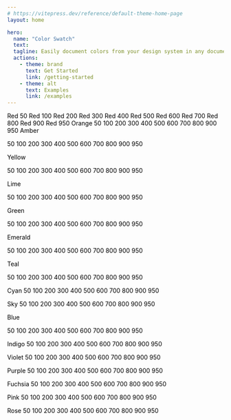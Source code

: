```yaml
---
# https://vitepress.dev/reference/default-theme-home-page
layout: home

hero:
  name: "Color Swatch"
  text: 
  tagline: Easily document colors from your design system in any documenation framework
  actions:
    - theme: brand
      text: Get Started
      link: /getting-started
    - theme: alt
      text: Examples
      link: /examples
---
```


<script setup>
import 'color-swatch';

const colors = [
  {
    name: "Slate",
    values: [
      { shade: 50, hex: "#f8fafc" },
      { shade: 100, hex: "#f1f5f9" },
      { shade: 200, hex: "#e2e8f0" },
      { shade: 300, hex: "#cbd5e1" },
      { shade: 400, hex: "#94a3b8" },
      { shade: 500, hex: "#64748b" },
      { shade: 600, hex: "#475569" },
      { shade: 700, hex: "#334155" },
      { shade: 800, hex: "#1e293b" },
      { shade: 900, hex: "#0f172a" },
      { shade: 950, hex: "#020617" }
    ]
  },
  {
    name: "Gray",
    values: [
      { shade: 50, hex: "#f9fafb" },
      { shade: 100, hex: "#f3f4f6" },
      { shade: 200, hex: "#e5e7eb" },
      { shade: 300, hex: "#d1d5db" },
      { shade: 400, hex: "#9ca3af" },
      { shade: 500, hex: "#6b7280" },
      { shade: 600, hex: "#4b5563" },
      { shade: 700, hex: "#374151" },
      { shade: 800, hex: "#1f2937" },
      { shade: 900, hex: "#111827" },
      { shade: 950, hex: "#030712" }
    ]
  },
  {
    name: "Zinc",
    values: [
      { shade: 50, hex: "#fafafa" },
      { shade: 100, hex: "#f4f4f5" },
      { shade: 200, hex: "#e4e4e7" },
      { shade: 300, hex: "#d4d4d8" },
      { shade: 400, hex: "#a1a1aa" },
      { shade: 500, hex: "#71717a" },
      { shade: 600, hex: "#52525b" },
      { shade: 700, hex: "#3f3f46" },
      { shade: 800, hex: "#27272a" },
      { shade: 900, hex: "#18181b" },
      { shade: 950, hex: "#09090b" }
    ]
  },
  {
    name: "Neutral",
    values: [
      { shade: 50, hex: "#fafafa" },
      { shade: 100, hex: "#f5f5f5" },
      { shade: 200, hex: "#e5e5e5" },
      { shade: 300, hex: "#d4d4d4" },
      { shade: 400, hex: "#a3a3a3" },
      { shade: 500, hex: "#737373" },
      { shade: 600, hex: "#525252" },
      { shade: 700, hex: "#404040" },
      { shade: 800, hex: "#262626" },
      { shade: 900, hex: "#171717" },
      { shade: 950, hex: "#0a0a0a" }
    ]
  },
  {
    name: "Stone",
    values: [
      { shade: 50, hex: "#fafaf9" },
      { shade: 100, hex: "#f5f5f4" },
      { shade: 200, hex: "#e7e5e4" },
      { shade: 300, hex: "#d6d3d1" },
      { shade: 400, hex: "#a8a29e" },
      { shade: 500, hex: "#78716c" },
      { shade: 600, hex: "#57534e" },
      { shade: 700, hex: "#44403c" },
      { shade: 800, hex: "#292524" },
      { shade: 900, hex: "#1c1917" },
      { shade: 950, hex: "#0c0a09" }
    ]
  },
  {
    name: "Red",
    values: [
      { shade: 50, hex: "#fef2f2" },
      { shade: 100, hex: "#fee2e2" },
      { shade: 200, hex: "#fecaca" },
      { shade: 300, hex: "#fca5a5" },
      { shade: 400, hex: "#f87171" },
      { shade: 500, hex: "#ef4444" },
      { shade: 600, hex: "#dc2626" },
      { shade: 700, hex: "#b91c1c" },
      { shade: 800, hex: "#991b1b" },
      { shade: 900, hex: "#7f1d1d" },
      { shade: 950, hex: "#450a0a" }
    ]
  },
  {
    name: "Orange",
    values: [
      { shade: 50, hex: "#fff7ed" },
      { shade: 100, hex: "#ffedd5" },
      { shade: 200, hex: "#fed7aa" },
      { shade: 300, hex: "#fdba74" },
      { shade: 400, hex: "#fb923c" },
      { shade: 500, hex: "#f97316" },
      { shade: 600, hex: "#ea580c" },
      { shade: 700, hex: "#c2410c" },
      { shade: 800, hex: "#9a3412" },
      { shade: 900, hex: "#7c2d12" },
      { shade: 950, hex: "#431407" }
    ]
  },
  {
    name: "Amber",
    values: [
      { shade: 50, hex: "#fffbeb" },
      { shade: 100, hex: "#fef3c7" },
      { shade: 200, hex: "#fde68a" },
      { shade: 300, hex: "#fcd34d" },
      { shade: 400, hex: "#fbbf24" },
      { shade: 500, hex: "#f59e0b" },
      { shade: 600, hex: "#d97706" },
      { shade: 700, hex: "#b45309" },
      { shade: 800, hex: "#92400e" },
      { shade: 900, hex: "#78350f" },
      { shade: 950, hex: "#451a03" }
    ]
  },
  {
    name: "Yellow",
    values: [
      { shade: 50, hex: "#fefce8" },
      { shade: 100, hex: "#fef9c3" },
      { shade: 200, hex: "#fef08a" },
      { shade: 300, hex: "#fde047" },
      { shade: 400, hex: "#facc15" },
      { shade: 500, hex: "#eab308" },
      { shade: 600, hex: "#ca8a04" },
      { shade: 700, hex: "#a16207" },
      { shade: 800, hex: "#854d0e" },
      { shade: 900, hex: "#713f12" },
      { shade: 950, hex: "#422006" }
    ]
  },
  {
    name: "Lime",
    values: [
      { shade: 50, hex: "#f7fee7" },
      { shade: 100, hex: "#ecfccb" },
      { shade: 200, hex: "#d9f99d" },
      { shade: 300, hex: "#bef264" },
      { shade: 400, hex: "#a3e635" },
      { shade: 500, hex: "#84cc16" },
      { shade: 600, hex: "#65a30d" },
      { shade: 700, hex: "#4d7c0f" },
      { shade: 800, hex: "#3f6212" },
      { shade: 900, hex: "#365314" },
      { shade: 950, hex: "#1a2e05" }
    ]
  },
  {
    name: "Green",
    values: [
      { shade: 50, hex: "#f0fdf4" },
      { shade: 100, hex: "#dcfce7" },
      { shade: 200, hex: "#bbf7d0" },
      { shade: 300, hex: "#86efac" },
      { shade: 400, hex: "#4ade80" },
      { shade: 500, hex: "#22c55e" },
      { shade: 600, hex: "#16a34a" },
      { shade: 700, hex: "#15803d" },
      { shade: 800, hex: "#166534" },
      { shade: 900, hex: "#14532d" },
      { shade: 950, hex: "#052e16" }
    ]
  },
  {
    name: "Emerald",
    values: [
      { shade: 50, hex: "#ecfdf5" },
      { shade: 100, hex: "#d1fae5" },
      { shade: 200, hex: "#a7f3d0" },
      { shade: 300, hex: "#6ee7b7" },
      { shade: 400, hex: "#34d399" },
      { shade: 500, hex: "#10b981" },
      { shade: 600, hex: "#059669" },
      { shade: 700, hex: "#047857" },
      { shade: 800, hex: "#065f46" },
      { shade: 900, hex: "#064e3b" },
      { shade: 950, hex: "#022c22" }
    ]
  },
  {
    name: "Teal",
    values: [
      { shade: 50, hex: "#f0fdfa" },
      { shade: 100, hex: "#ccfbf1" },
      { shade: 200, hex: "#99f6e4" },
      { shade: 300, hex: "#5eead4" },
      { shade: 400, hex: "#2dd4bf" },
      { shade: 500, hex: "#14b8a6" },
      { shade: 600, hex: "#0d9488" },
      { shade: 700, hex: "#0f766e" },
      { shade: 800, hex: "#115e59" },
      { shade: 900, hex: "#134e4a" },
      { shade: 950, hex: "#042f2e" }
    ]
  },
  {
    name: "Cyan",
    values: [
      { shade: 50, hex: "#ecfeff" },
      { shade: 100, hex: "#cffafe" },
      { shade: 200, hex: "#a5f3fc" },
      { shade: 300, hex: "#67e8f9" },
      { shade: 400, hex: "#22d3ee" },
      { shade: 500, hex: "#06b6d4" },
      { shade: 600, hex: "#0891b2" },
      { shade: 700, hex: "#0e7490" },
      { shade: 800, hex: "#155e75" },
      { shade: 900, hex: "#164e63" },
      { shade: 950, hex: "#083344" }
    ]
  },
  {
    name: "Sky",
    values: [
      { shade: 50, hex: "#f0f9ff" },
      { shade: 100, hex: "#e0f2fe" },
      { shade: 200, hex: "#bae6fd" },
      { shade: 300, hex: "#7dd3fc" },
      { shade: 400, hex: "#38bdf8" },
      { shade: 500, hex: "#0ea5e9" },
      { shade: 600, hex: "#0284c7" },
      { shade: 700, hex: "#0369a1" },
      { shade: 800, hex: "#075985" },
      { shade: 900, hex: "#0c4a6e" },
      { shade: 950, hex: "#082f49" }
    ]
  },
  {
    name: "Blue",
    values: [
      { shade: 50, hex: "#eff6ff" },
      { shade: 100, hex: "#dbeafe" },
      { shade: 200, hex: "#bfdbfe" },
      { shade: 300, hex: "#93c5fd" },
      { shade: 400, hex: "#60a5fa" },
      { shade: 500, hex: "#3b82f6" },
      { shade: 600, hex: "#2563eb" },
      { shade: 700, hex: "#1d4ed8" },
      { shade: 800, hex: "#1e40af" },
      { shade: 900, hex: "#1e3a8a" },
      { shade: 950, hex: "#172554" }
    ]
  },
  {
    name: "Indigo",
    values: [
      { shade: 50, hex: "#eef2ff" },
      { shade: 100, hex: "#e0e7ff" },
      { shade: 200, hex: "#c7d2fe" },
      { shade: 300, hex: "#a5b4fc" },
      { shade: 400, hex: "#818cf8" },
      { shade: 500, hex: "#6366f1" },
      { shade: 600, hex: "#4f46e5" },
      { shade: 700, hex: "#4338ca" },
      { shade: 800, hex: "#3730a3" },
      { shade: 900, hex: "#312e81" },
      { shade: 950, hex: "#1e1b4b" }
    ]
  },
  {
    name: "Violet",
    values: [
      { shade: 50, hex: "#f5f3ff" },
      { shade: 100, hex: "#ede9fe" },
      { shade: 200, hex: "#ddd6fe" },
      { shade: 300, hex: "#c4b5fd" },
      { shade: 400, hex: "#a78bfa" },
      { shade: 500, hex: "#8b5cf6" },
      { shade: 600, hex: "#7c3aed" },
      { shade: 700, hex: "#6d28d9" },
      { shade: 800, hex: "#5b21b6" },
      { shade: 900, hex: "#4c1d95" },
      { shade: 950, hex: "#2e1065" }
    ]
  },
  {
    name: "Purple",
    values: [
      { shade: 50, hex: "#faf5ff" },
      { shade: 100, hex: "#f3e8ff" },
      { shade: 200, hex: "#e9d5ff" },
      { shade: 300, hex: "#d8b4fe" },
      { shade: 400, hex: "#c084fc" },
      { shade: 500, hex: "#a855f7" },
      { shade: 600, hex: "#9333ea" },
      { shade: 700, hex: "#7e22ce" },
      { shade: 800, hex: "#6b21a8" },
      { shade: 900, hex: "#581c87" },
      { shade: 950, hex: "#3b0764" }
    ]
  },
  {
    name: "Fuchsia",
    values: [
      { shade: 50, hex: "#fdf4ff" },
      { shade: 100, hex: "#fae8ff" },
      { shade: 200, hex: "#f5d0fe" },
      { shade: 300, hex: "#f0abfc" },
      { shade: 400, hex: "#e879f9" },
      { shade: 500, hex: "#d946ef" },
      { shade: 600, hex: "#c026d3" },
      { shade: 700, hex: "#a21caf" },
      { shade: 800, hex: "#86198f" },
      { shade: 900, hex: "#701a75" },
      { shade: 950, hex: "#4a044e" }
    ]
  },
  {
    name: "Pink",
    values: [
      { shade: 50, hex: "#fdf2f8" },
      { shade: 100, hex: "#fce7f3" },
      { shade: 200, hex: "#fbcfe8" },
      { shade: 300, hex: "#f9a8d4" },
      { shade: 400, hex: "#f472b6" },
      { shade: 500, hex: "#ec4899" },
      { shade: 600, hex: "#db2777" },
      { shade: 700, hex: "#be185d" },
      { shade: 800, hex: "#9d174d" },
      { shade: 900, hex: "#831843" },
      { shade: 950, hex: "#500724" }
    ]
  },
  {
    name: "Rose",
    values: [
      { shade: 50, hex: "#fff1f2" },
      { shade: 100, hex: "#ffe4e6" },
      { shade: 200, hex: "#fecdd3" },
      { shade: 300, hex: "#fda4af" },
      { shade: 400, hex: "#fb7185" },
      { shade: 500, hex: "#f43f5e" },
      { shade: 600, hex: "#e11d48" },
      { shade: 700, hex: "#be123c" },
      { shade: 800, hex: "#9f1239" },
      { shade: 900, hex: "#881337" },
      { shade: 950, hex: "#4c0519" }
    ]
  }
];
</script>

<style>
  color-swatch {
    max-width: 500px;
    margin: 0 auto 2rem auto;
  }
</style>

<div style="color: #000;">
<color-swatch color-value="#fef2f2">
Red 50
</color-swatch>
<color-swatch color-value="#fee2e2">
Red 100
</color-swatch>
<color-swatch color-value="#fecaca">
Red 200
</color-swatch>
<color-swatch color-value="#fca5a5">
Red 300
</color-swatch>
<color-swatch color-value="#f87171">
Red 400
</color-swatch>
<color-swatch color-value="#ef4444">
Red 500
</color-swatch>
<color-swatch color-value="#dc2626">
Red 600
</color-swatch>
<color-swatch color-value="#b91c1c">
Red 700
</color-swatch>
<color-swatch color-value="#991b1b">
Red 800
</color-swatch>
<color-swatch color-value="#7f1d1d">
Red 900
</color-swatch>
<color-swatch color-value="#450a0a">
Red 950
</color-swatch>

<color-swatch color-value="#fff7ed">
Orange
50
</color-swatch>
<color-swatch color-value="#ffedd5">
100
</color-swatch>
<color-swatch color-value="#fed7aa">
200
</color-swatch>
<color-swatch color-value="#fdba74">
300
</color-swatch>
<color-swatch color-value="#fb923c">
400
</color-swatch>
<color-swatch color-value="#f97316">
500
</color-swatch>
<color-swatch color-value="#ea580c">
600
</color-swatch>
<color-swatch color-value="#c2410c">
700
</color-swatch>
<color-swatch color-value="#9a3412">
800
</color-swatch>
<color-swatch color-value="#7c2d12">
900
</color-swatch>
<color-swatch color-value="#431407">
950
</color-swatch>

<color-swatch color-value="#fffbeb">
Amber

50
</color-swatch>
<color-swatch color-value="#fef3c7">
100
</color-swatch>
<color-swatch color-value="#fde68a">
200
</color-swatch>
<color-swatch color-value="#fcd34d">
300
</color-swatch>
<color-swatch color-value="#fbbf24">
400
</color-swatch>
<color-swatch color-value="#f59e0b">
500
</color-swatch>
<color-swatch color-value="#d97706">
600
</color-swatch>
<color-swatch color-value="#b45309">
700
</color-swatch>
<color-swatch color-value="#92400e">
800
</color-swatch>
<color-swatch color-value="#78350f">
900
</color-swatch>
<color-swatch color-value="#451a03">
950
</color-swatch>

<color-swatch color-value="#fefce8">
Yellow

50
</color-swatch>
<color-swatch color-value="#fef9c3">
100
</color-swatch>
<color-swatch color-value="#fef08a">
200
</color-swatch>
<color-swatch color-value="#fde047">
300
</color-swatch>
<color-swatch color-value="#facc15">
400
</color-swatch>
<color-swatch color-value="#eab308">
500
</color-swatch>
<color-swatch color-value="#ca8a04">
600
</color-swatch>
<color-swatch color-value="#a16207">
700
</color-swatch>
<color-swatch color-value="#854d0e">
800
</color-swatch>
<color-swatch color-value="#713f12">
900
</color-swatch>
<color-swatch color-value="#422006">
950
</color-swatch>

<color-swatch color-value="#f7fee7">
Lime

50
</color-swatch>
<color-swatch color-value="#ecfccb">
100
</color-swatch>
<color-swatch color-value="#d9f99d">
200
</color-swatch>
<color-swatch color-value="#bef264">
300
</color-swatch>
<color-swatch color-value="#a3e635">
400
</color-swatch>
<color-swatch color-value="#84cc16">
500
</color-swatch>
<color-swatch color-value="#65a30d">
600
</color-swatch>
<color-swatch color-value="#4d7c0f">
700
</color-swatch>
<color-swatch color-value="#3f6212">
800
</color-swatch>
<color-swatch color-value="#365314">
900
</color-swatch>
<color-swatch color-value="#1a2e05">
950
</color-swatch>

<color-swatch color-value="#f0fdf4">
Green

50
</color-swatch>
<color-swatch color-value="#dcfce7">
100
</color-swatch>
<color-swatch color-value="#bbf7d0">
200
</color-swatch>
<color-swatch color-value="#86efac">
300
</color-swatch>
<color-swatch color-value="#4ade80">
400
</color-swatch>
<color-swatch color-value="#22c55e">
500
</color-swatch>
<color-swatch color-value="#16a34a">
600
</color-swatch>
<color-swatch color-value="#15803d">
700
</color-swatch>
<color-swatch color-value="#166534">
800
</color-swatch>
<color-swatch color-value="#14532d">
900
</color-swatch>
<color-swatch color-value="#052e16">
950
</color-swatch>

<color-swatch color-value="#ecfdf5">Emerald

50
</color-swatch>
<color-swatch color-value="#d1fae5">
100
</color-swatch>
<color-swatch color-value="#a7f3d0">
200
</color-swatch>
<color-swatch color-value="#6ee7b7">
300
</color-swatch>
<color-swatch color-value="#34d399">
400
</color-swatch>
<color-swatch color-value="#10b981">
500
</color-swatch>
<color-swatch color-value="#059669">
600
</color-swatch>
<color-swatch color-value="#047857">
700
</color-swatch>
<color-swatch color-value="#065f46">
800
</color-swatch>
<color-swatch color-value="#064e3b">
900
</color-swatch>
<color-swatch color-value="#022c22">
950
</color-swatch>

<color-swatch color-value="#f0fdfa">Teal

50
</color-swatch>
<color-swatch color-value="#ccfbf1">
100
</color-swatch>
<color-swatch color-value="#99f6e4">
200
</color-swatch>
<color-swatch color-value="#5eead4">
300
</color-swatch>
<color-swatch color-value="#2dd4bf">
400
</color-swatch>
<color-swatch color-value="#14b8a6">
500
</color-swatch>
<color-swatch color-value="#0d9488">
600
</color-swatch>
<color-swatch color-value="#0f766e">
700
</color-swatch>
<color-swatch color-value="#115e59">
800
</color-swatch>
<color-swatch color-value="#134e4a">
900
</color-swatch>
<color-swatch color-value="#042f2e">
950
</color-swatch>

<color-swatch color-value="#ecfeff">Cyan
50
</color-swatch>
<color-swatch color-value="#cffafe">
100
</color-swatch>
<color-swatch color-value="#a5f3fc">
200
</color-swatch>
<color-swatch color-value="#67e8f9">
300
</color-swatch>
<color-swatch color-value="#22d3ee">
400
</color-swatch>
<color-swatch color-value="#06b6d4">
500
</color-swatch>
<color-swatch color-value="#0891b2">
600
</color-swatch>
<color-swatch color-value="#0e7490">
700
</color-swatch>
<color-swatch color-value="#155e75">
800
</color-swatch>
<color-swatch color-value="#164e63">
900
</color-swatch>
<color-swatch color-value="#083344">
950
</color-swatch>

<color-swatch color-value="#f0f9ff">Sky
50
</color-swatch>
<color-swatch color-value="#e0f2fe">
100
</color-swatch>
<color-swatch color-value="#bae6fd">
200
</color-swatch>
<color-swatch color-value="#7dd3fc">
300
</color-swatch>
<color-swatch color-value="#38bdf8">
400
</color-swatch>
<color-swatch color-value="#0ea5e9">
500
</color-swatch>
<color-swatch color-value="#0284c7">
600
</color-swatch>
<color-swatch color-value="#0369a1">
700
</color-swatch>
<color-swatch color-value="#075985">
800
</color-swatch>
<color-swatch color-value="#0c4a6e">
900
</color-swatch>
<color-swatch color-value="#082f49">
950
</color-swatch>

<color-swatch color-value="#eff6ff">
Blue

50
</color-swatch>
<color-swatch color-value="#dbeafe">
100
</color-swatch>
<color-swatch color-value="#bfdbfe">
200
</color-swatch>
<color-swatch color-value="#93c5fd">
300
</color-swatch>
<color-swatch color-value="#60a5fa">
400
</color-swatch>
<color-swatch color-value="#3b82f6">
500
</color-swatch>
<color-swatch color-value="#2563eb">
600
</color-swatch>
<color-swatch color-value="#1d4ed8">
700
</color-swatch>
<color-swatch color-value="#1e40af">
800
</color-swatch>
<color-swatch color-value="#1e3a8a">
900
</color-swatch>
<color-swatch color-value="#172554">
950
</color-swatch>

<color-swatch color-value="#eef2ff">Indigo
50
</color-swatch>
<color-swatch color-value="#e0e7ff">
100
</color-swatch>
<color-swatch color-value="#c7d2fe">
200
</color-swatch>
<color-swatch color-value="#a5b4fc">
300
</color-swatch>
<color-swatch color-value="#818cf8">
400
</color-swatch>
<color-swatch color-value="#6366f1">
500
</color-swatch>
<color-swatch color-value="#4f46e5">
600
</color-swatch>
<color-swatch color-value="#4338ca">
700
</color-swatch>
<color-swatch color-value="#3730a3">
800
</color-swatch>
<color-swatch color-value="#312e81">
900
</color-swatch>
<color-swatch color-value="#1e1b4b">
950
</color-swatch>

<color-swatch color-value="#f5f3ff">Violet
50
</color-swatch>
<color-swatch color-value="#ede9fe">
100
</color-swatch>
<color-swatch color-value="#ddd6fe">
200
</color-swatch>
<color-swatch color-value="#c4b5fd">
300
</color-swatch>
<color-swatch color-value="#a78bfa">
400
</color-swatch>
<color-swatch color-value="#8b5cf6">
500
</color-swatch>
<color-swatch color-value="#7c3aed">
600
</color-swatch>
<color-swatch color-value="#6d28d9">
700
</color-swatch>
<color-swatch color-value="#5b21b6">
800
</color-swatch>
<color-swatch color-value="#4c1d95">
900
</color-swatch>
<color-swatch color-value="#2e1065">
950
</color-swatch>

<color-swatch color-value="#faf5ff">Purple
50
</color-swatch>
<color-swatch color-value="#f3e8ff">
100
</color-swatch>
<color-swatch color-value="#e9d5ff">
200
</color-swatch>
<color-swatch color-value="#d8b4fe">
300
</color-swatch>
<color-swatch color-value="#c084fc">
400
</color-swatch>
<color-swatch color-value="#a855f7">
500
</color-swatch>
<color-swatch color-value="#9333ea">
600
</color-swatch>
<color-swatch color-value="#7e22ce">
700
</color-swatch>
<color-swatch color-value="#6b21a8">
800
</color-swatch>
<color-swatch color-value="#581c87">
900
</color-swatch>
<color-swatch color-value="#3b0764">
950
</color-swatch>

<color-swatch color-value="#fdf4ff">Fuchsia
50
</color-swatch>
<color-swatch color-value="#fae8ff">
100
</color-swatch>
<color-swatch color-value="#f5d0fe">
200
</color-swatch>
<color-swatch color-value="#f0abfc">
300
</color-swatch>
<color-swatch color-value="#e879f9">
400
</color-swatch>
<color-swatch color-value="#d946ef">
500
</color-swatch>
<color-swatch color-value="#c026d3">
600
</color-swatch>
<color-swatch color-value="#a21caf">
700
</color-swatch>
<color-swatch color-value="#86198f">
800
</color-swatch>
<color-swatch color-value="#701a75">
900
</color-swatch>
<color-swatch color-value="#4a044e">
950
</color-swatch>

<color-swatch color-value="#fdf2f8">Pink
50
</color-swatch>
<color-swatch color-value="#fce7f3">
100
</color-swatch>
<color-swatch color-value="#fbcfe8">
200
</color-swatch>
<color-swatch color-value="#f9a8d4">
300
</color-swatch>
<color-swatch color-value="#f472b6">
400
</color-swatch>
<color-swatch color-value="#ec4899">
500
</color-swatch>
<color-swatch color-value="#db2777">
600
</color-swatch>
<color-swatch color-value="#be185d">
700
</color-swatch>
<color-swatch color-value="#9d174d">
800
</color-swatch>
<color-swatch color-value="#831843">
900
</color-swatch>
<color-swatch color-value="#500724">
950
</color-swatch>

<color-swatch color-value="#fff1f2">Rose
50
</color-swatch>
<color-swatch color-value="#ffe4e6">
100
</color-swatch>
<color-swatch color-value="#fecdd3">
200
</color-swatch>
<color-swatch color-value="#fda4af">
300
</color-swatch>
<color-swatch color-value="#fb7185">
400
</color-swatch>
<color-swatch color-value="#f43f5e">
500
</color-swatch>
<color-swatch color-value="#e11d48">
600
</color-swatch>
<color-swatch color-value="#be123c">
700
</color-swatch>
<color-swatch color-value="#9f1239">
800
</color-swatch>
<color-swatch color-value="#881337">
900
</color-swatch>
<color-swatch color-value="#4c0519">
950
</color-swatch>
</div>
